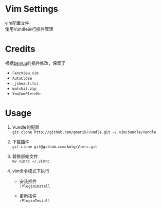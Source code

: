 Vim Settings
==============
vim配置文件    
使用Vundle进行插件管理

Credits
=======

根据[beiyuu](http://beiyuu.com/git-vim-tutorial/)的插件修改，保留了  
 
* ```FencView.vim```    
* ```AutoClose```    
* ```_jsbeautiful```    
* ```matchit.zip```    
* ```YouComPleteMe```   

Usage
=====

1. Vundle的配置   
```git clone http://github.com/gmarik/vundle.git ~/.vim/bundle/vundle```

2. 下载插件   
```git clone git@github.com:kmlg/Vimrc.git```   

3. 替换原始文件   
```mv vimrc ~/.vimrc```

4. vim命令模式下执行  
     
    * 安装插件       
        ```:PluginInstall```

    * 更新插件    
        ```:PluginInstall```    
